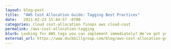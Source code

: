 ```yaml
---
layout: blog-post
title:  "AWS Cost Allocation Guide: Tagging Best Practices"
date:   2021-02-23 15:44:57 -0700
categories: cloud cost-allocation finops aws cloud-cost
permalink: /aws-cost-allocation-tagging
blurb: Looking for AWS tags you can implement immediately? We’ve got you covered.
external_url: https://www.duckbillgroup.com/blog/aws-cost-allocation-guide-tagging-best-practices/
---
```

